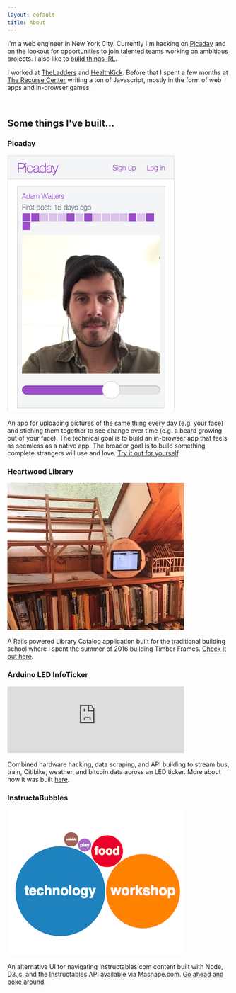 ```yaml
---
layout: default
title: About
---
```


I'm a web engineer in New York City. Currently I'm hacking on [Picaday](https://picaday.club/) and on the lookout for opportunities to join talented teams working on ambitious projects. I also like to [build things IRL](https://www.instagram.com/adam.watters/).

I worked at [TheLadders](https://www.theladders.com/) and [HealthKick](https://www.health-kick.com/). Before that I spent a few months at [The Recurse Center](https://www.recurse.com/) writing a ton of Javascript, mostly in the form of web apps and in-browser games.

<br>

## Some things I've built...

### Picaday

<img class="project-img" src="/public/img/picaday.png">
<p>An app for uploading pictures of the same thing every day (e.g. your face) and stiching them together to see change over time (e.g. a beard growing out of your face). The technical goal is to build an in-browser app that feels as seemless as a native app. The broader goal is to build something complete strangers will use and love. <a href="https://picaday.club/">Try it out for yourself</a>.</p>

### Heartwood Library

<img class="project-img" src="/public/img/heartwood-library.jpg">
<p>A Rails powered Library Catalog application built for the traditional building school where I spent the summer of 2016 building Timber Frames. <a href="https://heartwoodlibrary.herokuapp.com/">Check it out here</a>.</p>

### Arduino LED InfoTicker

<div style="max-width: 400px;">
  <iframe width="100%" src="https://www.youtube.com/embed/fEjILtj-1cw" frameborder="0" allowfullscreen></iframe>
</div>
<p>Combined hardware hacking, data scraping, and API building to stream bus, train, Citibike, weather, and bitcoin data across an LED ticker. More about how it was built <a href="http://www.instructables.com/id/Web-Controlled-LED-Info-Ticker/">here</a>.</p>

### InstructaBubbles
<img class="project-img" src="/public/img/instructabubbles.png">
<p>An alternative UI for navigating Instructables.com content built with Node, D3.js, and the Instructables API available via Mashape.com. <a href="https://instructabubbles.herokuapp.com/">Go ahead and poke around</a>.</p>

